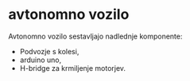 # avtonomno vozilo

Avtonomno vozilo sestavljajo nadlednje komponente:
* Podvozje s kolesi,
* arduino uno,
* H-bridge za krmiljenje motorjev.





